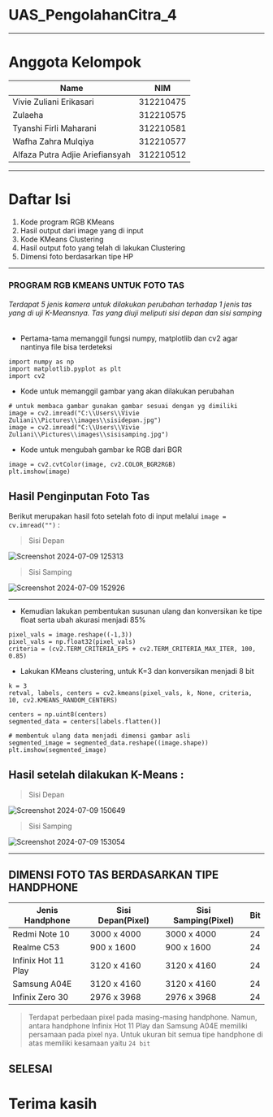 # UAS_PengolahanCitra_4
---
# Anggota Kelompok
| Name  | NIM |
| ----- | --- |
| Vivie Zuliani Erikasari   | 312210475  |
| Zulaeha | 312210575  |
| Tyanshi Firli Maharani   | 312210581  |
| Wafha Zahra Mulqiya | 312210577  |
| Alfaza Putra Adjie Ariefiansyah   | 312210512  |

---

# Daftar Isi
1. Kode program RGB KMeans
2. Hasil output dari image yang di input
3. Kode KMeans Clustering
4. Hasil output foto yang telah di lakukan Clustering
5. Dimensi foto berdasarkan tipe HP

---

### PROGRAM RGB KMEANS UNTUK FOTO TAS
###### Terdapat 5 jenis kamera untuk dilakukan perubahan terhadap 1 jenis tas yang di uji K-Meansnya. Tas yang diuji meliputi sisi depan dan sisi samping


* Pertama-tama memanggil fungsi numpy, matplotlib dan cv2 agar nantinya file bisa terdeteksi
```
import numpy as np
import matplotlib.pyplot as plt
import cv2
```

* Kode untuk memanggil gambar yang akan dilakukan perubahan
```
# untuk membaca gambar gunakan gambar sesuai dengan yg dimiliki
image = cv2.imread("C:\\Users\\Vivie Zuliani\\Pictures\\images\\sisidepan.jpg")
image = cv2.imread("C:\\Users\\Vivie Zuliani\\Pictures\\images\\sisisamping.jpg")
```

* Kode untuk mengubah gambar ke RGB dari BGR
```
image = cv2.cvtColor(image, cv2.COLOR_BGR2RGB)
plt.imshow(image)
```

## Hasil Penginputan Foto Tas

Berikut merupakan hasil foto setelah foto di input melalui ``image = cv.imread("")`` : 

> Sisi Depan

![Screenshot 2024-07-09 125313](https://github.com/VivieZuliani/UAS_PengolahanCitra_4/assets/130271255/1a6f8b48-7f25-49c9-91c9-ef8d5246bc76)

> Sisi Samping

![Screenshot 2024-07-09 152926](https://github.com/VivieZuliani/UAS_PengolahanCitra_4/assets/130271255/48a98c16-9bbd-4920-970b-08e0c9573f66)

---

* Kemudian lakukan pembentukan susunan ulang dan konversikan ke tipe float serta ubah akurasi menjadi 85%
```
pixel_vals = image.reshape((-1,3))
pixel_vals = np.float32(pixel_vals)
criteria = (cv2.TERM_CRITERIA_EPS + cv2.TERM_CRITERIA_MAX_ITER, 100, 0.85)
```

* Lakukan KMeans clustering, untuk K=3 dan konversikan menjadi 8 bit
```
k = 3
retval, labels, centers = cv2.kmeans(pixel_vals, k, None, criteria, 10, cv2.KMEANS_RANDOM_CENTERS)

centers = np.uint8(centers)
segmented_data = centers[labels.flatten()]

# membentuk ulang data menjadi dimensi gambar asli
segmented_image = segmented_data.reshape((image.shape))
plt.imshow(segmented_image)
```

## Hasil setelah dilakukan K-Means : 

> Sisi Depan

![Screenshot 2024-07-09 150649](https://github.com/VivieZuliani/UAS_PengolahanCitra_4/assets/130271255/1f8c394c-b72a-4ee1-bd87-79c4d4b4ffc3)

> Sisi Samping

![Screenshot 2024-07-09 153054](https://github.com/VivieZuliani/UAS_PengolahanCitra_4/assets/130271255/e47a2eb1-7fff-4664-8cae-b0f7b5f4755e)

---

##  DIMENSI FOTO TAS BERDASARKAN TIPE HANDPHONE  
| Jenis Handphone  | Sisi Depan(Pixel) | Sisi Samping(Pixel) | Bit |
| ----- | --- | --- | --- |
| Redmi Note 10  | 3000 x 4000  | 3000 x 4000 | 24 |
| Realme C53 | 900 x 1600  | 900 x 1600 | 24 | 
| Infinix Hot 11 Play | 3120 x 4160  | 3120 x 4160 | 24 | 
| Samsung A04E | 3120 x 4160  | 3120 x 4160 | 24 | 
| Infinix Zero 30 | 2976 x 3968  | 2976 x 3968 | 24 | 

> Terdapat perbedaan pixel pada masing-masing handphone. Namun, antara handphone Infinix Hot 11 Play dan Samsung A04E memiliki persamaan pada pixel nya. Untuk ukuran bit semua tipe handphone di atas memiliki kesamaan yaitu `24 bit`

## SELESAI
# Terima kasih











